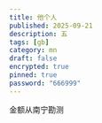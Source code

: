 ```yaml
---
title: 他个人
published: 2025-09-21
description: 五
tags: [gb]
category: mn
draft: false
encrypted: true
pinned: true
password: "666999"
---
```


金额从南宁勘测